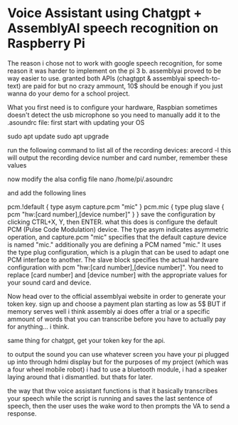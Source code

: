 # Voice Assistant using Chatgpt + AssemblyAI speech recognition on Raspberry Pi 

The reason i chose not to work with google speech recognition, for some reason it was harder to implement on the pi 3 b. assemblyai proved to be way easier to use. granted both APIs (chagtgpt & assemblyai speech-to-text) are paid for but no crazy ammount, 10$ should be enough if you just wanna do your demo for a school project.


What you first need is to configure your hardware, Raspbian sometimes doesn't detect the usb microphone so you need to manually add it to the .asoundrc file:
first start with updating your OS

   sudo apt update
   sudo apt upgrade

run the following command to list all of the recording devices:
   arecord -l
this will output the recording device number and card number, remember these values

now modify the alsa config file
   nano /home/pi/.asoundrc
   
and add the following lines

pcm.!default {
  type asym
  capture.pcm "mic"
}
pcm.mic {
  type plug
  slave {
    pcm "hw:[card number],[device number]"
  }
}
save the configuration by clicking CTRL+X, Y, then ENTER.
what this does is configure the default PCM (Pulse Code Modulation) device. The type asym indicates asymmetric operation, and capture.pcm "mic" specifies that the default capture device is named "mic."
additionally you are defining a PCM named "mic." It uses the type plug configuration, which is a plugin that can be used to adapt one PCM interface to another. The slave block specifies the actual hardware configuration with pcm "hw:[card number],[device number]". You need to replace [card number] and [device number] with the appropriate values for your sound card and device.

Now head over to the official assemblyai website in order to generate your token key. sign up and choose a payment plan starting as low as 5$ BUT if memory serves well i think assembly ai does offer a trial or a specific ammount of words that you can transcribe before you have to actually pay for anything... i think.

same thing for chatgpt, get your token key for the api.

to output the sound you can use whatever screen you have your pi plugged up into through hdmi display but for the purposes of my project (which was a four wheel mobile robot) i had to use a bluetooth module, i had a speaker laying around that i dismantled. but thats for later.

the way that thw voice assistant functions is that it basically transcribes your speech while the script is running and saves the last sentence of speech, then the user uses the wake word to then prompts the VA to send a response.  

